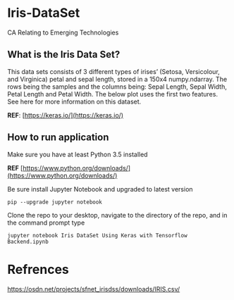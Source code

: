 # Iris-DataSet
CA Relating to Emerging Technologies

## What is the Iris Data Set?
This data sets consists of 3 different types of irises’ (Setosa, Versicolour, and Virginica) petal and sepal length, stored in a 150x4 numpy.ndarray. 
The rows being the samples and the columns being: Sepal Length, Sepal Width, Petal Length and Petal Width.
The below plot uses the first two features. See here for more information on this dataset.



**REF**: [https://keras.io/](https://keras.io/)

## How to run application 

Make sure you have at least Python 3.5 installed

**REF** [https://www.python.org/downloads/](https://www.python.org/downloads/)

Be sure install Jupyter Notebook and upgraded to latest version

`pip --upgrade jupyter notebook`

Clone the repo to your desktop, navigate to the directory of the repo, and in the command prompt type

`jupyter notebook Iris DataSet Using Keras with Tensorflow Backend.ipynb`


# Refrences 
https://osdn.net/projects/sfnet_irisdss/downloads/IRIS.csv/
